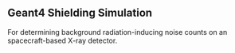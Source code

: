 ## Geant4 Shielding Simulation 

For determining background radiation-inducing noise counts on an spacecraft-based X-ray detector.

